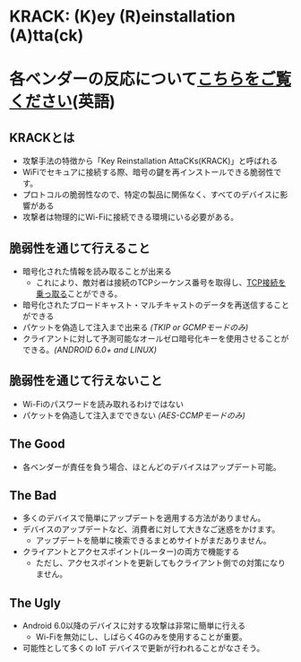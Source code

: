 # KRACK: (K)ey (R)einstallation (A)tta(ck)

# 各ベンダーの反応について[こちらをご覧ください](https://github.com/kristate/krackinfo/tree/master#vendor-patch-matrix-non-complete)(英語)

## KRACKとは
* 攻撃手法の特徴から「Key Reinstallation AttaCKs(KRACK)」と呼ばれる
* WiFiでセキュアに接続する際、暗号の鍵を再インストールできる脆弱性です。
* プロトコルの脆弱性なので、特定の製品に関係なく、すべてのデバイスに影響がある
* 攻撃者は物理的にWi-Fiに接続できる環境にいる必要がある。

## 脆弱性を通じて行えること
* 暗号化された情報を読み取ることが出来る
  * これにより、敵対者は接続のTCPシーケンス番号を取得し、<a href="https://en.wikipedia.org/wiki/TCP_sequence_prediction_attack">TCP接続を乗っ取る</a>ことができる。
* 暗号化されたブロードキャスト・マルチキャストのデータを再送信することができる
* パケットを偽造して注入まで出来る *(TKIP or GCMPモードのみ)*
* クライアントに対して予測可能なオールゼロ暗号化キーを使用させることができる。*(ANDROID 6.0+ and LINUX)*

## 脆弱性を通じて行えないこと
* Wi-Fiのパスワードを読み取れるわけではない
* パケットを偽造して注入までできない *(AES-CCMPモードのみ)*

## The Good
* 各ベンダーが責任を負う場合、ほとんどのデバイスはアップデート可能。

## The Bad
* 多くのデバイスで簡単にアップデートを適用する方法がありません。
* デバイスのアップデートなど、消費者に対して大きなご迷惑をかけます。
  * アップデートを簡単に検索できるまとめサイトがまだありません。
* クライアントとアクセスポイント(ルーター)の両方で機能する
  * ただし、アクセスポイントを更新してもクライアント側での対策になりません。

## The Ugly
* Android 6.0以降のデバイスに対する攻撃は非常に簡単に行える
  * Wi-Fiを無効にし、しばらく4Gのみを使用することが重要。
* 可能性として多くの IoT デバイスで更新が行われることがなさそう。
